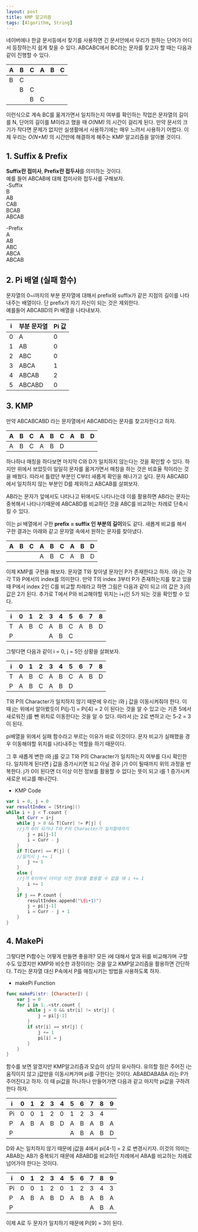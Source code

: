```yaml
---
layout: post
title: KMP 알고리즘
tags: [Algorithm, String]
---
```


네이버에나 한글 문서등에서 찾기를 사용하면 긴 문서안에서 우리가 원하는 단어가 어디서 등장하는지 쉽게 찾을 수 있다. ABCABC에서 BC라는 문자를 찾고자 할 때는 다음과 같이 진행할 수 있다.   



| A    | B    | C    | A    | B    | C    |
| ---- | ---- | ---- | ---- | ---- | ---- |
| B    | C    |      |      |      |      |
|      | B    | C    |      |      |      |
|      |      | B    | C    |      |      |



이런식으로 계속 BC를 옮겨가면서 일치하는지 여부를 확인하는 작업은 문자열의 길이를 N, 단어의 길이를 M이라고 했을 때 *O(NM)* 의 시간이 걸리게 된다. 만약 문서의 크기가 작다면 문제가 없지만 실생활에서 사용하기에는 매우 느려서 사용하기 어렵다. 이제 우리는 *O(N+M)* 의 시간만에 해결하게 해주는 KMP 알고리즘을 알아볼 것이다.  

## 1. Suffix & Prefix
**Suffix란 접미사**, **Prefix란 접두사**를 의미하는 것이다.  
예를 들어 ABCAB에 대해 접미사와 접두사를 구해보자.  
-Suffix  
B  
AB  
CAB  
BCAB  
ABCAB  

-Prefix  
A  
AB  
ABC  
ABCA  
ABCAB  

## 2. Pi 배열 (실패 함수)
문자열의 0~i까지의 부분 문자열에 대해서 prefix와 suffix가 같은 지점의 길이를 나타내주는 배열이다. 단 prefix가 자기 자신이 되는 것은 제외한다.  
예를들어 ABCABD의 Pi 배열을 나타내보자.  



| i    | 부분 문자열 | Pi 값 |
| ---- | ----------- | ----- |
| 0    | A           | 0     |
| 1    | AB          | 0     |
| 2    | ABC         | 0     |
| 3    | ABCA        | 1     |
| 4    | ABCAB       | 2     |
| 5    | ABCABD      | 0     |


## 3. KMP

만약 ABCABCABD 라는 문자열에서 ABCABD라는 문자를 찾고자한다고 하자.  



| A    | B    | C    | A    | B    | C    | A    | B    | D    |
| ---- | ---- | ---- | ---- | ---- | ---- | ---- | ---- | ---- |
| A    | B    | C    | A    | B    | D    |      |      |      |



하나하나 매칭을 하다보면 마지막 C와 D가 일치하지 않는다는 것을 확인할 수 있다. 하지만 위에서 보았듯이 일일히 문자를 옮겨가면서 매칭을 하는 것은 비효율 적이라는 것을 배웠다. 따라서 틀렸던 부분인 C부터 새롭게 확인을 해나가고 싶다. 문자 ABCABD에서 일치하지 않는 부분인 D를 제외하고 ABCAB를 살펴보자.  

AB라는 문자가 앞에서도 나타나고 뒤에서도 나타나는데 이를 활용하면 AB라는 문자는 중복해서 나타나기때문에 ABCABD를 비교하던 것을 ABC를 비교하는 차례로 단축시킬 수 있다. 

이는 pi 배열에서 구한 **prefix = suffix 인 부분의 길이**와도 같다. 새롭게 비교를 해서 구한 결과는 아래와 같고 문자열 속에서 원하는 문자를 찾아냈다.  



| A    | B    | C    | A    | B    | C    | A    | B    | D    |
| ---- | ---- | ---- | ---- | ---- | ---- | ---- | ---- | ---- |
|      |      |      | A    | B    | C    | A    | B    | D    |



이제 KMP를 구현을 해보자. 문자열 T와 찾아낼 문자인 P가 존재한다고 하자. i와 j는 각각 T와 P에서의 index를 의미한다. 만약 T의 index 3부터 P가 존재하는지를 찾고 있을 때 P에서 index 2인 C를 비교할 차례라고 하면 그림은 다음과 같이 되고 i의 값은 3 j의 값은 2가 된다. 추가로 T에서 P와 비교해야할 위치는 i+j인 5가 되는 것을 확인할 수 있다.  



| i    | 0    | 1    | 2    | 3    | 4    | 5    | 6    | 7    | 8    |
| ---- | ---- | ---- | ---- | ---- | ---- | ---- | ---- | ---- | ---- |
| T    | A    | B    | C    | A    | B    | C    | A    | B    | D    |
| P    |      |      |      | A    | B    | C    |      |      |      |



그렇다면 다음과 같이 i = 0, j = 5인 상황을 살펴보자.  



| i    | 0    | 1    | 2    | 3    | 4    | 5    | 6    | 7    | 8    |
| ---- | ---- | ---- | ---- | ---- | ---- | ---- | ---- | ---- | ---- |
| T    | A    | B    | C    | A    | B    | C    | A    | B    | D    |
| P    | A    | B    | C    | A    | B    | D    |      |      |      |



T와 P의 Character가 일치하지 않기 때문에 우리는 i와 j 값을 이동시켜줘야 한다. 이 때 j는 위에서 알아봤듯이 Pi[j-1] = Pi[4] = 2 이 된다는 것을 알 수 있고 i는 기존 5에서 새로워진 j를 뺀 위치로 이동한다는 것을 알 수 있다. 따라서 j는 2로 변하고 i는 5-2 = 3 이 된다.  

pi배열을 위에서 실패 함수라고 부르는 이유가 바로 이것이다. 문자 비교가 실패했을 경우 이동해야할 위치를 나타내주는 역할을 하기 때문이다.  

그 후 새롭게 변한 i와 j를 갖고 T와 P의 Character가 일치하는지 여부를 다시 확인한다. 일치하게 된다면 j 값을 증가시키면 되고 아닐 경우 j가 0이 될때까지 위의 과정을 반복한다. j가 0이 된다면 더 이상 이전 정보를 활용할 수 없다는 뜻이 되고 i를 1 증가시켜 새로운 비교를 해나간다.  

- KMP Code



```swift
var i = 0, j = 0
var resultIndex = [String]()
while i + j < T.count {
    let Curr = i+j
    while j > 0 && T[Curr] != P[j] {
    //j가 0이 되거나 T와 P의 Character가 일치할때까지
        j = pi[j-1]
        i = Curr - j
    }
    if T[Curr] == P[j] {
    //일치시 j += 1
        j += 1
    }
    else {
    //j가 0이여서 더이상 이전 정보를 활용할 수 없을 때 i += 1
        i += 1
    }
    if j == P.count {
        resultIndex.append("\(i+1)")
        j = pi[j-1]
        i = Curr - j + 1
    }
}
```
## 4. MakePi
그렇다면 Pi함수는 어떻게 만들면 좋을까? 모든 i에 대해서 앞과 뒤를 비교해가며 구할 수도 있겠지만 KMP와 비슷한 과정이라는 것을 알고 KMP알고리즘을 활용하면 간단하다. T라는 문자열 대신 P속에서 P를 매칭시키는 방법을 사용하도록 하자.  
- makePi Function



```swift
func makePi(str: [Character]) {
    var j = 0
    for i in 1..<str.count {
        while j > 0 && str[i] != str[j] {
            j = pi[j-1]
        }
        if str[i] == str[j] {
            j += 1
            pi[i] = j
        }
    }
}
```
함수를 보면 알겠지만 KMP알고리즘과 모습이 상당히 유사하다. 유의할 점은 주어진 i는 움직이지 않고 j값만을 이동시켜가며 pi를 구한다는 것이다. ABABDABABA 라는 P가 주어진다고 하자. 이 때 pi값을 하나하나 만들어가면 다음과 같고 마지막 pi값을 구하려한다 하자.  



| i    | 0    | 1    | 2    | 3    | 4    | 5    | 6    | 7    | 8    | 9    |
| ---- | ---- | ---- | ---- | ---- | ---- | ---- | ---- | ---- | ---- | ---- |
| Pi   | 0    | 0    | 1    | 2    | 0    | 1    | 2    | 3    | 4    |      |
| P    | A    | B    | A    | B    | D    | A    | B    | A    | B    | A    |
| P    |      |      |      |      |      | A    | B    | A    | B    | D    |



D와 A는 일치하지 않기 때문에 j값을 4에서 pi[4-1] = 2 로 변경시키자. 이것의 의미는 ABAB는 AB가 중복되기 때문에 ABABD를 비교하던 차례에서 ABA를 비교하는 차례로 넘어가야 한다는 것이다.  



| i    | 0    | 1    | 2    | 3    | 4    | 5    | 6    | 7    | 8    | 9    |
| ---- | ---- | ---- | ---- | ---- | ---- | ---- | ---- | ---- | ---- | ---- |
| Pi   | 0    | 0    | 1    | 2    | 0    | 1    | 2    | 3    | 4    | 3    |
| P    | A    | B    | A    | B    | D    | A    | B    | A    | B    | A    |
| P    |      |      |      |      |      |      |      | A    | B    | A    |



이제 A로 두 문자가 일치하기 때문에 Pi[9] = 3이 된다.  
